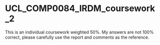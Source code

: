 # UCL_COMP0084_IRDM_coursework_2
This is an individual coursework weighted 50%. 
My answers are not 100% correct, please carefully use the report and comments as the reference.
